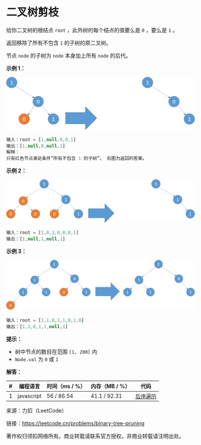 # 二叉树剪枝

给你二叉树的根结点 `root` ，此外树的每个结点的值要么是 `0` ，要么是 `1` 。

返回移除了所有不包含 `1` 的子树的原二叉树。

节点 `node` 的子树为 `node` 本身加上所有 `node` 的后代。

**示例 1：**

![示例1](./eg1.png)

``` javascript
输入：root = [1,null,0,0,1]
输出：[1,null,0,null,1]
解释：
只有红色节点满足条件“所有不包含 1 的子树”。 右图为返回的答案。
```

**示例 2：**

![示例2](./eg2.png)

``` javascript
输入：root = [1,0,1,0,0,0,1]
输出：[1,null,1,null,1]
```

**示例 3：**

![示例3](./eg3.png)

``` javascript
输入：root = [1,1,0,1,1,0,1,0]
输出：[1,1,0,1,1,null,1]
```

**提示：**

- 树中节点的数目在范围 `[1, 200]` 内
- `Node.val` 为 `0` 或 `1`

**解答：**

**#**|**编程语言**|**时间（ms / %）**|**内存（MB / %）**|**代码**
--|--|--|--|--
1|javascript|56 / 86.54|41.1 / 92.31|[后序遍历](./javascript/ac_v1.js)

来源：力扣（LeetCode）

链接：https://leetcode.cn/problems/binary-tree-pruning

著作权归领扣网络所有。商业转载请联系官方授权，非商业转载请注明出处。
